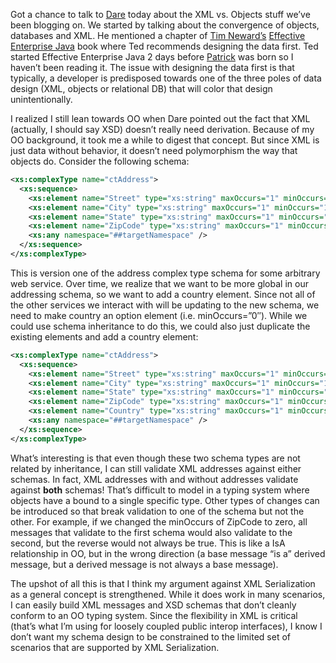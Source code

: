 Got a chance to talk to
[Dare](http://www.kuro5hin.org/user/Carnage4Life/diary) today about the
XML vs. Objects stuff we’ve been blogging on. We started by talking
about the convergence of objects, databases and XML. He mentioned a
chapter of [Tim Neward’s](http://www.neward.net/ted/weblog) [Effective
Enterprise
Java](http://www.neward.net/ted/weblog/index.jsp?date=20030217#1045470771101)
book where Ted recommends designing the data first. Ted started
Effective Enterprise Java 2 days before
[Patrick](http://winisp.net/harrypierson) was born so I haven’t been
reading it. The issue with designing the data first is that typically, a
developer is predisposed towards one of the three poles of data design
(XML, objects or relational DB) that will color that design
unintentionally.

I realized I still lean towards OO when Dare pointed out the fact that
XML (actually, I should say XSD) doesn’t really need derivation. Because
of my OO background, it took me a while to digest that concept. But
since XML is just data without behavior, it doesn’t need polymorphism
the way that objects do. Consider the following schema:

```xml
<xs:complexType name="ctAddress">
  <xs:sequence>
    <xs:element name="Street" type="xs:string" maxOccurs="1" minOccurs="1" />
    <xs:element name="City" type="xs:string" maxOccurs="1" minOccurs="1" />
    <xs:element name="State" type="xs:string" maxOccurs="1" minOccurs="1" />
    <xs:element name="ZipCode" type="xs:string" maxOccurs="1" minOccurs="1" />
    <xs:any namespace="##targetNamespace" />
  </xs:sequence>
</xs:complexType>
```

This is version one of the address complex type schema for some
arbitrary web service. Over time, we realize that we want to be more
global in our addressing schema, so we want to add a country element.
Since not all of the other services we interact with will be updating to
the new schema, we need to make country an option element (i.e.
minOccurs=”0″). While we could use schema inheritance to do this, we
could also just duplicate the existing elements and add a country
element:

```xml
<xs:complexType name="ctAddress">
  <xs:sequence>
    <xs:element name="Street" type="xs:string" maxOccurs="1" minOccurs="1" />
    <xs:element name="City" type="xs:string" maxOccurs="1" minOccurs="1" />
    <xs:element name="State" type="xs:string" maxOccurs="1" minOccurs="1" />
    <xs:element name="ZipCode" type="xs:string" maxOccurs="1" minOccurs="1" />
    <xs:element name="Country" type="xs:string" maxOccurs="1" minOccurs="0" />
    <xs:any namespace="##targetNamespace" />
  </xs:sequence>
</xs:complexType>
```

What’s interesting is that even though these two schema types are not
related by inheritance, I can still validate XML addresses against
either schemas. In fact, XML addresses with and without addresses
validate against **both** schemas! That’s difficult to model in a typing
system where objects have a bound to a single specific type. Other types
of changes can be introduced so that break validation to one of the
schema but not the other. For example, if we changed the minOccurs of
ZipCode to zero, all messages that validate to the first schema would
also validate to the second, but the reverse would not always be true.
This is like a IsA relationship in OO, but in the wrong direction (a
base message “is a” derived message, but a derived message is not always
a base message).

The upshot of all this is that I think my argument against XML
Serialization as a general concept is strengthened. While it does work
in many scenarios, I can easily build XML messages and XSD schemas that
don’t cleanly conform to an OO typing system. Since the flexibility in
XML is critical (that’s what I’m using for loosely coupled public
interop interfaces), I know I don’t want my schema design to be
constrained to the limited set of scenarios that are supported by XML
Serialization.
